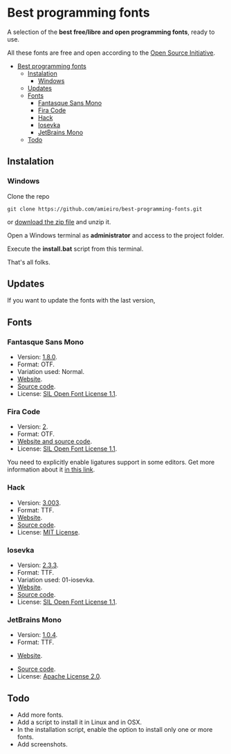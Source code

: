 # Best programming fonts

A selection of the **best free/libre and open programming fonts**, ready to use.

All these fonts are free and open according to the [Open Source Initiative](https://opensource.org/licenses/alphabetical).

<!-- TOC -->

- [Best programming fonts](#best-programming-fonts)
    - [Instalation](#instalation)
        - [Windows](#windows)
    - [Updates](#updates)
    - [Fonts](#fonts)
        - [Fantasque Sans Mono](#fantasque-sans-mono)
        - [Fira Code](#fira-code)
        - [Hack](#hack)
        - [Iosevka](#iosevka)
        - [JetBrains Mono](#jetbrains-mono)
    - [Todo](#todo)

<!-- /TOC -->

## Instalation

### Windows

Clone the repo 

```
git clone https://github.com/amieiro/best-programming-fonts.git 
```

or [download the zip file](https://github.com/amieiro/best-programming-fonts/archive/master.zip) and unzip it.

Open a Windows terminal as **administrator** and access to the project folder.

Execute the **install.bat** script from this terminal.

That's all folks.

## Updates

If you want to update the fonts with the last version, 

## Fonts
### Fantasque Sans Mono

* Version: [1.8.0](https://github.com/belluzj/fantasque-sans/releases/tag/v1.8.0).
* Format: OTF.
* Variation used: Normal.
* [Website](https://fontlibrary.org/en/font/fantasque-sans-mono).
* [Source code](https://github.com/belluzj/fantasque-sans).
* License: [SIL Open Font License 1.1](https://github.com/belluzj/fantasque-sans/blob/master/LICENSE.txt).

### Fira Code

* Version: [2](https://github.com/tonsky/FiraCode/releases/tag/2).
* Format: OTF.
* [Website and source code](https://github.com/tonsky/FiraCode).
* License: [SIL Open Font License 1.1](https://github.com/tonsky/FiraCode/blob/master/LICENSE).

You need to explicitly enable ligatures support in some editors. Get more information about it [in this link](https://github.com/tonsky/FiraCode/wiki).

### Hack

* Version: [3.003](https://github.com/source-foundry/Hack/releases/tag/v3.003).
* Format: TTF.
* [Website](https://sourcefoundry.org/hack/).
* [Source code](https://github.com/source-foundry/Hack).
* License: [MIT License](https://github.com/source-foundry/Hack/blob/master/LICENSE.md).

### Iosevka

* Version: [2.3.3](https://github.com/be5invis/Iosevka/releases/tag/v2.3.3).
* Format: TTF.
* Variation used: 01-iosevka.
* [Website](http://be5invis.github.io/Iosevka).
* [Source code](https://github.com/be5invis/Iosevka).
* License: [SIL Open Font License 1.1](https://github.com/be5invis/Iosevka).

### JetBrains Mono

* Version: [1.0.4](https://github.com/JetBrains/JetBrainsMono/releases/tag/v1.0.4).
* Format: TTF.
+ [Website](https://www.jetbrains.com/lp/mono/).
* [Source code](https://github.com/JetBrains/JetBrainsMono).
* License: [Apache License 2.0](https://github.com/JetBrains/JetBrainsMono/blob/master/LICENSE).

## Todo

* Add more fonts.
* Add a script to install it in Linux and in OSX.
* In the installation script, enable the option to install only one or more fonts.
* Add screenshots.
